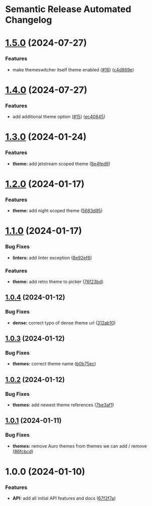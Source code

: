 # Semantic Release Automated Changelog

# [1.5.0](https://github.com/AlaskaAirlines/auro-themeswitcher/compare/v1.4.0...v1.5.0) (2024-07-27)


### Features

* make themeswitcher itself theme enabled ([#16](https://github.com/AlaskaAirlines/auro-themeswitcher/issues/16)) ([c4d869e](https://github.com/AlaskaAirlines/auro-themeswitcher/commit/c4d869e7d62136878d1dcf3e5ddd5f35bace19ec))

# [1.4.0](https://github.com/AlaskaAirlines/auro-themeswitcher/compare/v1.3.0...v1.4.0) (2024-07-27)


### Features

* add additional theme option ([#15](https://github.com/AlaskaAirlines/auro-themeswitcher/issues/15)) ([ec40845](https://github.com/AlaskaAirlines/auro-themeswitcher/commit/ec40845a3eb3e2997549089c04332da62c818268))

# [1.3.0](https://github.com/AlaskaAirlines/auro-themeswitcher/compare/v1.2.0...v1.3.0) (2024-01-24)


### Features

* **theme:** add jetstream scoped theme ([8e4fed9](https://github.com/AlaskaAirlines/auro-themeswitcher/commit/8e4fed9f3da39ce69e11a6473a09829abcc3c8c3))

# [1.2.0](https://github.com/AlaskaAirlines/auro-themeswitcher/compare/v1.1.0...v1.2.0) (2024-01-17)


### Features

* **theme:** add night scoped theme ([5683d95](https://github.com/AlaskaAirlines/auro-themeswitcher/commit/5683d95684ae8f7a6d0c9e852370414e6b9a745e))

# [1.1.0](https://github.com/AlaskaAirlines/auro-themeswitcher/compare/v1.0.4...v1.1.0) (2024-01-17)


### Bug Fixes

* **linters:** add linter exception ([8e92ef6](https://github.com/AlaskaAirlines/auro-themeswitcher/commit/8e92ef62b00cc566a92e57205c0465257d215853))


### Features

* **theme:** add retro theme to picker ([76f23bd](https://github.com/AlaskaAirlines/auro-themeswitcher/commit/76f23bdab8c6a49d6a3fde610af997c71a19a0f2))

## [1.0.4](https://github.com/AlaskaAirlines/auro-themeswitcher/compare/v1.0.3...v1.0.4) (2024-01-12)


### Bug Fixes

* **dense:** correct typo of dense theme url ([312ab10](https://github.com/AlaskaAirlines/auro-themeswitcher/commit/312ab10a72524161d114cdee6e770ea985271357))

## [1.0.3](https://github.com/AlaskaAirlines/auro-themeswitcher/compare/v1.0.2...v1.0.3) (2024-01-12)


### Bug Fixes

* **themes:** correct theme name ([b0b75ec](https://github.com/AlaskaAirlines/auro-themeswitcher/commit/b0b75eca671152fe6f7b4cad0009a9f6c6b44c1b))

## [1.0.2](https://github.com/AlaskaAirlines/auro-themeswitcher/compare/v1.0.1...v1.0.2) (2024-01-12)


### Bug Fixes

* **themes:** add newest theme references ([7be3af1](https://github.com/AlaskaAirlines/auro-themeswitcher/commit/7be3af18691f23b215e356fc95d24dd2f26bd344))

## [1.0.1](https://github.com/AlaskaAirlines/auro-themeswitcher/compare/v1.0.0...v1.0.1) (2024-01-11)


### Bug Fixes

* **themes:** remove Auro themes from themes we can add / remove ([86fcbcd](https://github.com/AlaskaAirlines/auro-themeswitcher/commit/86fcbcd597e72e06be499ec56d6fa7c944da913d))

# 1.0.0 (2024-01-10)


### Features

* **API:** add all initial API features and docs ([67f2f7a](https://github.com/AlaskaAirlines/auro-themeswitcher/commit/67f2f7aff0a699d5c42bd4b624635c366343e5ce))
